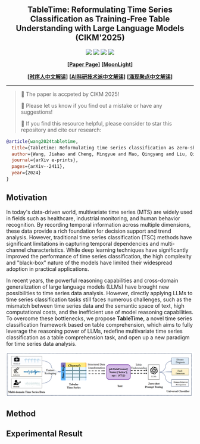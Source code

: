 <div align="center">
  <!-- <h1><b>  </b></h1> -->
  <!-- <h2><b>  </b></h2> -->
  <h2><b> TableTime: Reformulating Time Series Classification as Training-Free Table Understanding with Large Language Models (CIKM'2025)</b></h2>
</div>

<div align="center">

![](https://img.shields.io/github/last-commit/realwangjiahao/TableTime?color=green)
![](https://img.shields.io/github/stars/realwangjiahao/TableTime?color=yellow)
![](https://img.shields.io/github/forks/realwangjiahao/TableTime?color=lightblue)
![](https://img.shields.io/badge/PRs-Welcome-green)

</div>

<div align="center">


**[<a href="https://arxiv.org/abs/2411.15737">Paper Page</a>]**
**[<a href="https://www.themoonlight.io/en/review/tabletime-reformulating-time-series-classification-as-training-free-table-understanding-with-large-language-models">MoonLight</a>]**


**[<a href="https://mp.weixin.qq.com/s/7TTO8osQED9yqQ70s9Ruxw">时序人中文解读</a>]**
**[<a href="https://mp.weixin.qq.com/s/CnFpm-fuplmDEcKmC_pMGA">AI科研技术派中文解读</a>]**
**[<a href="https://mp.weixin.qq.com/s/QMVzBH7I3nkuT5QN4kNQ6A">涌现聚点中文解读</a>]**


</div>

---
> 👏 The paper is accpeted by CIKM 2025!
>
> 🙋 Please let us know if you find out a mistake or have any suggestions!
> 
> 🌟 If you find this resource helpful, please consider to star this repository and cite our research:

```bibtex
@article{wang2024tabletime,
  title={Tabletime: Reformulating time series classification as zero-shot table understanding via large language models},
  author={Wang, Jiahao and Cheng, Mingyue and Mao, Qingyang and Liu, Qi and Xu, Feiyang and Li, Xin and Chen, Enhong},
  journal={arXiv e-prints},
  pages={arXiv--2411},
  year={2024}
}
```
## Motivation

In today's data-driven world, multivariate time series (MTS) are widely used in fields such as healthcare, industrial monitoring, and human behavior recognition. By recording temporal information across multiple dimensions, these data provide a rich foundation for decision support and trend analysis. However, traditional time series classification (TSC) methods have significant limitations in capturing temporal dependencies and multi-channel characteristics. While deep learning techniques have significantly improved the performance of time series classification, the high complexity and "black-box" nature of the models have limited their widespread adoption in practical applications.

In recent years, the powerful reasoning capabilities and cross-domain generalization of large language models (LLMs) have brought new possibilities to time series data analysis. However, directly applying LLMs to time series classification tasks still faces numerous challenges, such as the mismatch between time series data and the semantic space of text, high computational costs, and the inefficient use of model reasoning capabilities. To overcome these bottlenecks, we propose **TableTime**, a novel time series classification framework based on table comprehension, which aims to fully leverage the reasoning power of LLMs, redefine multivariate time series classification as a table comprehension task, and open up a new paradigm for time series data analysis.

![](pic/background.png)<center></center>

## Method

## Experimental Result








